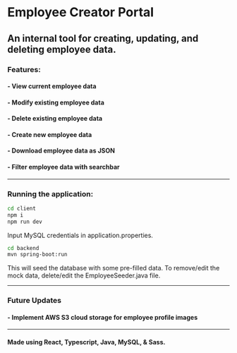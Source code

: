 # Employee Creator Portal

## An internal tool for creating, updating, and deleting employee data.

### Features:

#### - View current employee data

#### - Modify existing employee data

#### - Delete existing employee data

#### - Create new employee data

#### - Download employee data as JSON

#### - Filter employee data with searchbar

---

### Running the application:

```bash
cd client
npm i
npm run dev
```

Input MySQL credentials in application.properties.

```bash
cd backend
mvn spring-boot:run
```

This will seed the database with some pre-filled data. To remove/edit the mock data, delete/edit the EmployeeSeeder.java file.

---

### Future Updates

#### - Implement AWS S3 cloud storage for employee profile images

---

#### Made using React, Typescript, Java, MySQL, & Sass.
